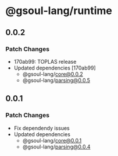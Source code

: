 # @gsoul-lang/runtime

## 0.0.2

### Patch Changes

- 170ab99: TOPLAS release
- Updated dependencies [170ab99]
  - @gsoul-lang/core@0.0.2
  - @gsoul-lang/parsing@0.0.5

## 0.0.1

### Patch Changes

- Fix dependendy issues
- Updated dependencies
  - @gsoul-lang/core@0.0.1
  - @gsoul-lang/parsing@0.0.4
